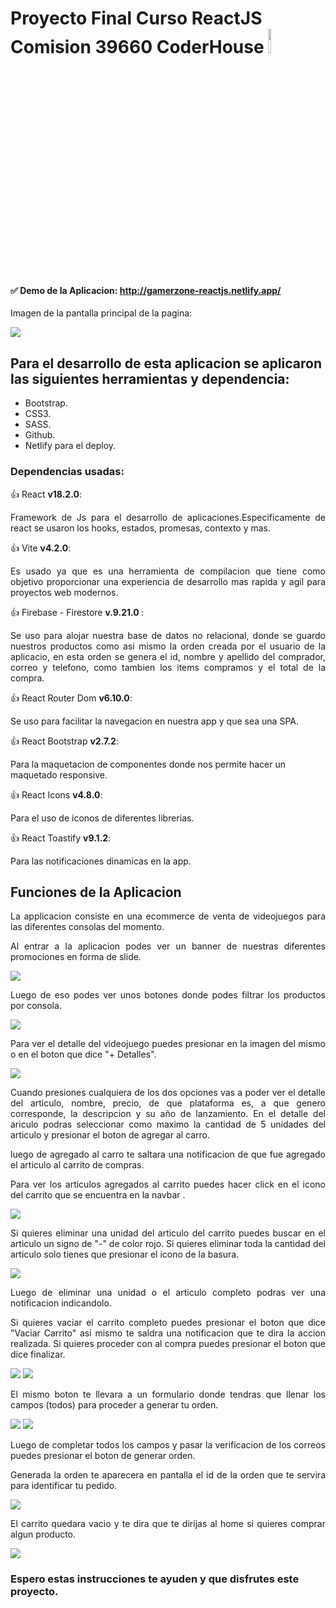 <h1>Proyecto Final Curso ReactJS Comision 39660 CoderHouse <img src="public/react.jpg" width="10%"></h1>

<h4> ✅ Demo de la Aplicacion:  <a href="http://gamerzone-reactjs.netlify.app/"> http://gamerzone-reactjs.netlify.app/  </a></h4>

Imagen de la pantalla principal de la pagina:

<img src="public/main.png">

<h2> Para el desarrollo de esta aplicacion se aplicaron las siguientes herramientas y dependencia: </h2>

- Bootstrap.
- CSS3.
- SASS.
- Github.
- Netlify para el deploy.

### Dependencias usadas:

👍 React <strong>v18.2.0</strong>: <p align="justify">Framework de Js para el desarrollo de aplicaciones.Especificamente de react se usaron los hooks, estados, promesas, contexto y mas.</p>

👍 Vite <strong>v4.2.0</strong>: <p align="justify">Es usado ya que es una herramienta de compilacion que tiene como objetivo proporcionar una experiencia de desarrollo mas rapida y agil para proyectos web modernos.</p>

👍 Firebase - Firestore <strong> v.9.21.0 </strong>: <p align="justify"> Se uso para alojar nuestra base de datos no relacional, donde se guardo nuestros productos como asi mismo la orden creada por el usuario de la aplicacio, en esta orden se genera el id, nombre y apellido del comprador, correo y telefono, como tambien los items compramos y el total de la compra.</p>

👍 React Router Dom <strong>v6.10.0</strong>: <p align="justify">Se uso para facilitar la navegacion en nuestra app y que sea una SPA.</p>

👍 React Bootstrap <strong>v2.7.2</strong>: <p>Para la maquetacion de componentes donde nos permite hacer un maquetado responsive.</p>

👍 React Icons <strong>v4.8.0</strong>: <p align="justify">Para el uso de iconos de diferentes librerias.</p>

👍 React Toastify <strong>v9.1.2</strong>:<p align="justify"> Para las notificaciones dinamicas en la app.</p>

<h2> Funciones de la Aplicacion </h2>

<p align="justify">La applicacion consiste en una ecommerce de venta de videojuegos para las diferentes consolas del momento.</p>

<p align="justify">Al entrar a la aplicacion podes ver un banner de nuestras diferentes promociones en forma de slide.</p>

<img src="public/main.png">

<p align="justify">Luego de eso podes ver unos botones donde podes filtrar los productos por consola.</p>

<img src="public/categorias.png">

<p align="justify">Para ver el detalle del videojuego puedes presionar en la imagen del mismo o en el boton que dice "+ Detalles".</p>

<img src="public/+detalles.png">

<p align="justify">Cuando presiones cualquiera de los dos opciones vas a poder ver el detalle del articulo, nombre, precio, de que plataforma es, a que genero corresponde, la descripcion y su año de lanzamiento. En el detalle del ariculo podras seleccionar como maximo la cantidad de 5 unidades del articulo y presionar el boton de agregar al carro.</p>

<p align="justify">luego de agregado al carro te saltara una notificacion de que fue agregado el articulo al carrito de compras.</p>

<p align="justify">Para ver los articulos agregados al carrito puedes hacer click en el icono del carrito que se encuentra en la navbar .</p>

<img src="public/detalle.png">

<p align="justify">Si quieres eliminar una unidad del articulo del carrito puedes buscar en el articulo un signo de "-" de color rojo. Si quieres eliminar toda la cantidad del articulo solo tienes que presionar el icono de la basura.</p>

<img src="public/carrito1.png">

<p align="justify">Luego de eliminar una unidad o el articulo completo podras ver una notificacion indicandolo.</p>

<p align="justify">Si quieres vaciar el carrito completo puedes presionar el boton que dice "Vaciar Carrito" asi mismo te saldra una notificacion que te dira la accion realizada. Si quieres proceder con al compra puedes presionar el boton que dice finalizar.</p>

<img src="public/carrito3.png">

<img src="public/carrito2.png">

<p align="justify">El mismo boton te llevara a un formulario donde tendras que llenar los campos (todos) para proceder a generar tu orden.</p>

<img src="public/form1.png">

<img src="public/form2.png">

<p align="justify">Luego de completar todos los campos y pasar la verificacion de los correos puedes presionar el boton de generar orden.</p>

<p align="justify">Generada la orden te aparecera en pantalla el id de la orden que te servira para identificar tu pedido.</p>

<img src="public/form3.png">

<p align="justify">El carrito quedara vacio y te dira que te dirijas al home si quieres comprar algun producto.</p>

<img src="public/carritovacio.png">

<h3>Espero estas instrucciones te ayuden y que disfrutes este proyecto.</h3>

